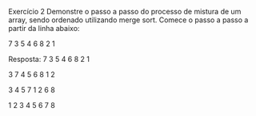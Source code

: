 Exercício 2 Demonstre o passo a passo do processo de mistura de um array,
sendo ordenado utilizando merge sort.
Comece o passo a passo a partir da linha abaixo:

7 3    5 4    6 8    2 1

Resposta:
7    3    5    4    6    8    2    1

3 7    4 5    6 8    1 2

3 4 5 7    1 2 6 8

1 2 3 4 5 6 7 8

